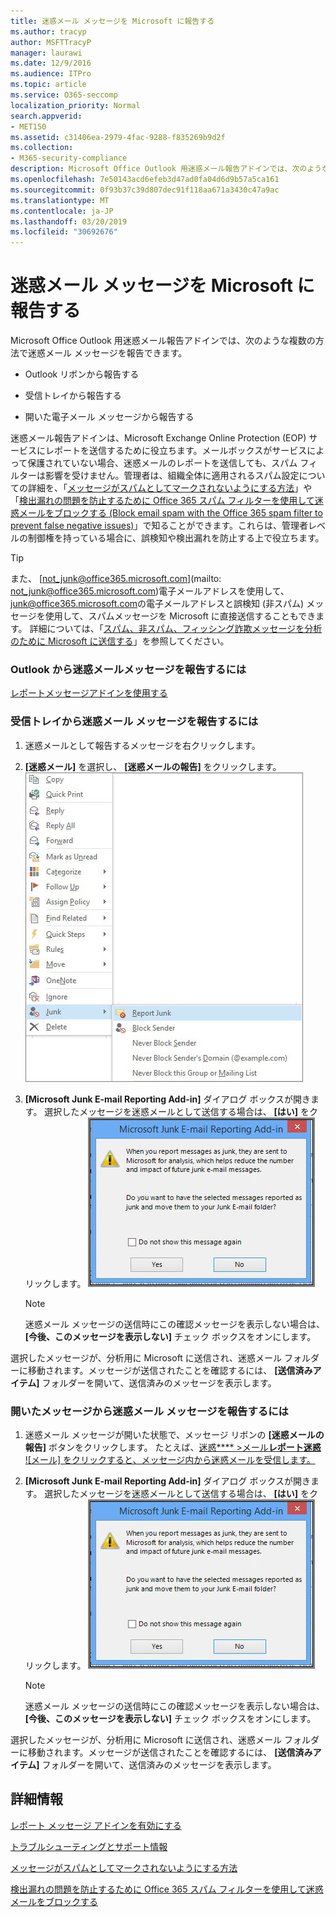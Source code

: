 ```yaml
---
title: 迷惑メール メッセージを Microsoft に報告する
ms.author: tracyp
author: MSFTTracyP
manager: laurawi
ms.date: 12/9/2016
ms.audience: ITPro
ms.topic: article
ms.service: O365-seccomp
localization_priority: Normal
search.appverid:
- MET150
ms.assetid: c31406ea-2979-4fac-9288-f835269b9d2f
ms.collection:
- M365-security-compliance
description: Microsoft Office Outlook 用迷惑メール報告アドインでは、次のような複数の方法で迷惑メール メッセージを報告できます。
ms.openlocfilehash: 7e50143acd6efeb3d47ad0fa04d6d9b57a5ca161
ms.sourcegitcommit: 0f93b37c39d807dec91f118aa671a3430c47a9ac
ms.translationtype: MT
ms.contentlocale: ja-JP
ms.lasthandoff: 03/20/2019
ms.locfileid: "30692676"
---
```

# <a name="report-junk-email-messages-to-microsoft"></a>迷惑メール メッセージを Microsoft に報告する

Microsoft Office Outlook 用迷惑メール報告アドインでは、次のような複数の方法で迷惑メール メッセージを報告できます。
  
- Outlook リボンから報告する
    
- 受信トレイから報告する
    
- 開いた電子メール メッセージから報告する
    
迷惑メール報告アドインは、Microsoft Exchange Online Protection (EOP) サービスにレポートを送信するために役立ちます。メールボックスがサービスによって保護されていない場合、迷惑メールのレポートを送信しても、スパム フィルターは影響を受けません。管理者は、組織全体に適用されるスパム設定についての詳細を、「[メッセージがスパムとしてマークされないようにする方法](https://go.microsoft.com/fwlink/p/?LinkId=534224)」や「[検出漏れの問題を防止するために Office 365 スパム フィルターを使用して迷惑メールをブロックする (Block email spam with the Office 365 spam filter to prevent false negative issues)](https://go.microsoft.com/fwlink/p/?LinkId=534225)」で知ることができます。これらは、管理者レベルの制御権を持っている場合に、誤検知や検出漏れを防止する上で役立ちます。
  
> [!TIP]
> また、 [not_junk@office365.microsoft.com](mailto: not_junk@office365.microsoft.com)電子メールアドレスを使用して、 [junk@office365.microsoft.com](mailto:junk@office365.microsoft.com)の電子メールアドレスと誤検知 (非スパム) メッセージを使用して、スパムメッセージを Microsoft に直接送信することもできます。 詳細については、「[スパム、非スパム、フィッシング詐欺メッセージを分析のために Microsoft に送信する](submit-spam-non-spam-and-phishing-scam-messages-to-microsoft-for-analysis.md)」を参照してください。 
  
### <a name="to-report-junk-email-messages-from-outlook"></a>Outlook から迷惑メールメッセージを報告するには

[レポートメッセージアドインを使用する](https://support.office.com/article/b5caa9f1-cdf3-4443-af8c-ff724ea719d2) 
  
### <a name="to-report-junk-email-messages-from-your-inbox"></a>受信トレイから迷惑メール メッセージを報告するには

1. 迷惑メールとして報告するメッセージを右クリックします。
    
2. **[迷惑メール]** を選択し、 **[迷惑メールの報告]** をクリックします。
    ![受信トレイから迷惑メール メッセージを報告する](media/EOP-Outlook-Junk-Reporting-Tool-3.jpg)
  
3. **[Microsoft Junk E-mail Reporting Add-in]** ダイアログ ボックスが開きます。 選択したメッセージを迷惑メールとして送信する場合は、 **[はい]** をクリックします。
    ![迷惑メールとして報告することの確認](media/EOP-Outlook-Junk-Reporting-Tool-2.jpg)
  
    > [!NOTE]
    > 迷惑メール メッセージの送信時にこの確認メッセージを表示しない場合は、 **[今後、このメッセージを表示しない]** チェック ボックスをオンにします。 
  
選択したメッセージが、分析用に Microsoft に送信され、迷惑メール フォルダーに移動されます。メッセージが送信されたことを確認するには、 **[送信済みアイテム]** フォルダーを開いて、送信済みのメッセージを表示します。 
  
### <a name="to-report-a-junk-email-message-from-within-an-opened-message"></a>開いたメッセージから迷惑メール メッセージを報告するには

1. 迷惑メール メッセージが開いた状態で、メッセージ リボンの **[迷惑メールの報告]** ボタンをクリックします。 たとえば、[迷惑**** \>メール**レポート迷惑** ![メール] をクリックすると、メッセージ内から迷惑メールを受信します。](media/EOP-Outlook-Junk-Reporting-Tool-4.jpg)
  
2. **[Microsoft Junk E-mail Reporting Add-in]** ダイアログ ボックスが開きます。 選択したメッセージを迷惑メールとして送信する場合は、 **[はい]** をクリックします。
    ![迷惑メールとして報告することの確認](media/EOP-Outlook-Junk-Reporting-Tool-2.jpg)
  
    > [!NOTE]
    > 迷惑メール メッセージの送信時にこの確認メッセージを表示しない場合は、 **[今後、このメッセージを表示しない]** チェック ボックスをオンにします。 
  
選択したメッセージが、分析用に Microsoft に送信され、迷惑メール フォルダーに移動されます。メッセージが送信されたことを確認するには、 **[送信済みアイテム]** フォルダーを開いて、送信済みのメッセージを表示します。 
  
## <a name="for-more-information"></a>詳細情報

[レポート メッセージ アドインを有効にする](https://support.office.com/article/4250c4bc-6102-420b-9e0a-a95064837676)
  
[トラブルシューティングとサポート情報](troubleshooting-and-support-information.md)
  
[メッセージがスパムとしてマークされないようにする方法](https://go.microsoft.com/fwlink/p/?LinkId=534224)
  
[検出漏れの問題を防止するために Office 365 スパム フィルターを使用して迷惑メールをブロックする](https://go.microsoft.com/fwlink/p/?LinkId=534225)
  

